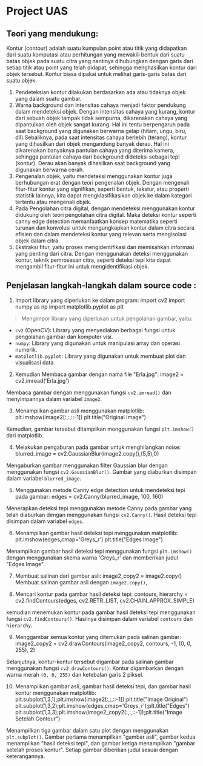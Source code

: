 
# Project UAS

## Teori yang mendukung:
Kontur (contour) adalah suatu kumpulan point atau titik yang didapatkan
dari suatu komputasi atau perhitungan yang mewakili bentuk dari suatu batas objek pada suatu citra yang nantinya dihubungkan dengan garis dari setiap titik atau point yang telah didapat, sehingga menghasilkan kontur dari objek tersebut. Kontur biasa dipakai untuk melihat garis-garis batas dari suatu objek.

1. Pendeteksian kontur dilakukan berdasarkan ada atau tidaknya objek yang dalam suatu gambar.
2. Warna background dan intensitas cahaya menjadi faktor pendukung dalam mendeteksi objek. Dengan intensitas cahaya yang kurang, kontur dari sebuah objek tampak tidak sempurna, dikarenakan cahaya yang dipantulkan oleh objek sangat kurang. Hal ini tentu berpengaruh pada saat background yang digunakan berwarna gelap (hitam, ungu, biru, dll).Sebaliknya, pada saat intensitas cahaya berlebih (terang), kontur yang dihasilkan dari objek mengandung banyak derau. Hal ini dikarenakan banyaknya pantulan cahaya yang diterima kamera, sehingga pantulan cahaya dari background dideteksi sebagai tepi (kontur). Derau akan banyak dihasilkan saat background yang digunakan berwarna cerah.
3. Pengenalan objek, yaitu mendeteksi menggunakan kontur juga berhubungan erat dengan teori pengenalan objek. Dengan mengenali fitur-fitur kontur yang signifikan, seperti bentuk, tekstur, atau properti statistik lainnya, kita dapat mengklasifikasikan objek ke dalam kategori tertentu atau mengenali objek.
4. Pada Pengolahan citra digital, dengan mendeteksi menggunakan kontur didukung oleh teori pengolahan citra digital. Maka deteksi kontur seperti canny edge detection memanfaatkan konsep matematika seperti turunan dan konvolusi untuk mengungkapkan kontur dalam citra secara efisien dan dalam mendeteksi kontur yang relevan serta mengisolasi objek dalam citra.
5. Ekstraksi fitur, yaitu proses mengidentifikasi dan memisahkan informasi yang penting dari citra. Dengan menggunakan deteksi menggunakan kontur, teknik pemrosesan citra, seperti deteksi tepi kita dapat mengambil fitur-fitur ini untuk mengidentifikasi objek.



## Penjelasan langkah-langkah dalam source code :

1. Import library yang diperlukan ke dalam program:
import cv2
import numpy as np
import matplotlib.pyplot as plt
> Mengimpor library yang diperlukan untuk pengolahan gambar, yaitu:
   - `cv2` (OpenCV): Library yang menyediakan berbagai fungsi untuk pengolahan gambar dan komputer visi.
   - `numpy`: Library yang digunakan untuk manipulasi array dan operasi numerik.
   - `matplotlib.pyplot`: Library yang digunakan untuk membuat plot dan visualisasi data.

2. Kemudian Membaca gambar dengan nama file "Erla.jpg":
image2 = cv2.imread('Erla.jpg')

Membaca gambar dengan menggunakan fungsi `cv2.imread()` dan menyimpannya dalam variabel `image2`.

3. Menampilkan gambar asli menggunakan matplotlib:
plt.imshow(image2[:,:,::-1])
plt.title("Original Image")

Kemudian, gambar tersebut ditampilkan menggunakan fungsi `plt.imshow()` dari matplotlib.

4. Melakukan pengaburan pada gambar untuk menghilangkan noise:
blurred_image = cv2.GaussianBlur(image2.copy(),(5,5),0)

Mengaburkan gambar menggunakan filter Gaussian blur dengan menggunakan fungsi `cv2.GaussianBlur()`. Gambar yang diaburkan disimpan dalam variabel `blurred_image`.

5. Menggunakan metode Canny edge detection untuk mendeteksi tepi pada gambar:
edges = cv2.Canny(blurred_image, 100, 160)

Menerapkan deteksi tepi menggunakan metode Canny pada gambar yang telah diaburkan dengan menggunakan fungsi `cv2.Canny()`. Hasil deteksi tepi disimpan dalam variabel `edges`.

6. Menampilkan gambar hasil deteksi tepi menggunakan matplotlib:
plt.imshow(edges,cmap='Greys_r')
plt.title("Edges Image")

Menampilkan gambar hasil deteksi tepi menggunakan fungsi `plt.imshow()` dengan menggunakan skema warna 'Greys_r' dan memberikan judul "Edges Image".

7. Membuat salinan dari gambar asli:
image2_copy2 = image2.copy()
Membuat salinan gambar asli dengan `image2.copy()`, 

8. Mencari kontur pada gambar hasil deteksi tepi:
contours, hierarchy = cv2.findContours(edges, cv2.RETR_LIST, cv2.CHAIN_APPROX_SIMPLE)

kemudian menemukan kontur pada gambar hasil deteksi tepi menggunakan fungsi `cv2.findContours()`. Hasilnya disimpan dalam variabel `contours` dan `hierarchy`. 

9. Menggambar semua kontur yang ditemukan pada salinan gambar:
image2_copy2 = cv2.drawContours(image2_copy2, contours, -1, (0, 0, 255), 2)

Selanjutnya, kontur-kontur tersebut digambar pada salinan gambar menggunakan fungsi `cv2.drawContours()`. Kontur digambarkan dengan warna merah `(0, 0, 255)` dan ketebalan garis 2 piksel.

10. Menampilkan gambar asli, gambar hasil deteksi tepi, dan gambar hasil kontur menggunakan matplotlib:
plt.subplot(1,3,1);plt.imshow(image2[:,:,::-1]);plt.title("Image Original")
plt.subplot(1,3,2);plt.imshow(edges,cmap='Greys_r');plt.title("Edges")
plt.subplot(1,3,3);plt.imshow(image2_copy2[:,:,::-1]);plt.title("Image Setelah Contour")

Menampilkan tiga gambar dalam satu plot dengan menggunakan `plt.subplot()`. Gambar pertama menampilkan "gambar asli", gambar kedua menampilkan "hasil deteksi tepi", dan gambar ketiga menampilkan "gambar setelah proses kontur". Setiap gambar diberikan judul sesuai dengan keterangannya.
